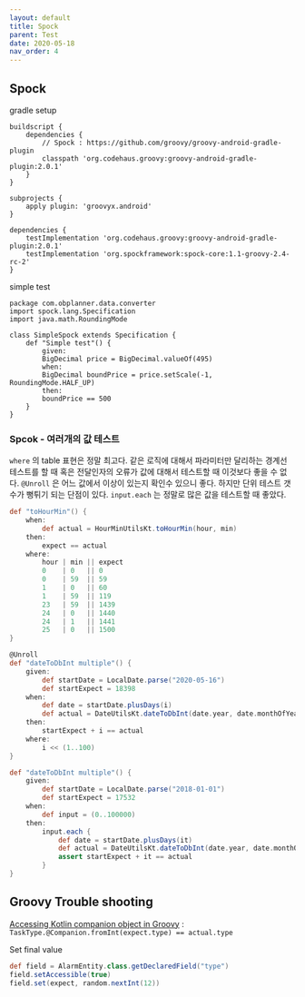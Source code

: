 ```yaml
---
layout: default
title: Spock
parent: Test
date: 2020-05-18
nav_order: 4
---
```


## Spock

gradle setup

    buildscript {
        dependencies {
            // Spock : https://github.com/groovy/groovy-android-gradle-plugin
            classpath 'org.codehaus.groovy:groovy-android-gradle-plugin:2.0.1'
        }
    }

    subprojects {
        apply plugin: 'groovyx.android'
    }

    dependencies {
        testImplementation 'org.codehaus.groovy:groovy-android-gradle-plugin:2.0.1'
        testImplementation 'org.spockframework:spock-core:1.1-groovy-2.4-rc-2'
    }

simple test

    package com.obplanner.data.converter
    import spock.lang.Specification
    import java.math.RoundingMode

    class SimpleSpock extends Specification {
        def "Simple test"() {
            given:
            BigDecimal price = BigDecimal.valueOf(495)
            when:
            BigDecimal boundPrice = price.setScale(-1, RoundingMode.HALF_UP)
            then:
            boundPrice == 500
        }
    }



### Spcok - 여러개의 값 테스트

`where` 의 table 표현은 정말 최고다. 같은 로직에 대해서 파라미터만 달리하는 경계선 테스트를 할 때 혹은 전달인자의 오류가 값에 대해서 테스트할 때 이것보다 좋을 수 없다.
`@Unroll` 은 어느 값에서 이상이 있는지 확인수 있으니 좋다. 하지만 단위 테스트 갯수가 뻥튀기 되는 단점이 있다.
`input.each` 는 정말로 많은 값을 테스트할 때 좋았다.

```groovy
def "toHourMin"() {
    when:
        def actual = HourMinUtilsKt.toHourMin(hour, min)
    then:
        expect == actual
    where:
        hour | min || expect
        0    | 0   || 0
        0    | 59  || 59
        1    | 0   || 60
        1    | 59  || 119
        23   | 59  || 1439
        24   | 0   || 1440
        24   | 1   || 1441
        25   | 0   || 1500
}
```

```groovy
@Unroll
def "dateToDbInt multiple"() {
    given:
        def startDate = LocalDate.parse("2020-05-16")
        def startExpect = 18398
    when:
        def date = startDate.plusDays(i)
        def actual = DateUtilsKt.dateToDbInt(date.year, date.monthOfYear, date.dayOfMonth)
    then:
        startExpect + i == actual
    where:
        i << (1..100)
}
```

```groovy
def "dateToDbInt multiple"() {
    given:
        def startDate = LocalDate.parse("2018-01-01")
        def startExpect = 17532
    when:
        def input = (0..100000)
    then:
        input.each {
            def date = startDate.plusDays(it)
            def actual = DateUtilsKt.dateToDbInt(date.year, date.monthOfYear, date.dayOfMonth)
            assert startExpect + it == actual
        }
}
```


## Groovy Trouble shooting

[Accessing Kotlin companion object in Groovy](https://stackoverflow.com/a/44738645) : `TaskType.@Companion.fromInt(expect.type) == actual.type`

Set final value
  
```groovy
def field = AlarmEntity.class.getDeclaredField("type")
field.setAccessible(true)
field.set(expect, random.nextInt(12))
```